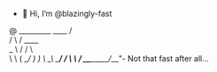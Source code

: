 - 👋 Hi, I’m @blazingly-fast




@             _________
 \____       /         \
 /    \     /   ____    \
 \_    \   /   /    \    \
   \    \ (    \__/  )    )
    \    \_\ \______/    /
     \      \           /___
      \______\_________/____"-_  Not that fast after all...

<!---
blazingly-fast/blazingly-fast is a ✨ special ✨ repository because its `README.md` (this file) appears on your GitHub profile.
You can click the Preview link to take a look at your changes.
--->
